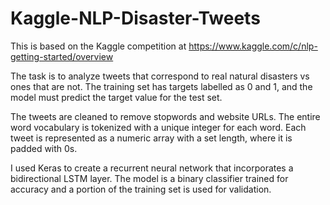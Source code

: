 # Kaggle-NLP-Disaster-Tweets

This is based on the Kaggle competition at https://www.kaggle.com/c/nlp-getting-started/overview

The task is to analyze tweets that correspond to real natural disasters vs ones that are not. The training set has targets labelled as 0 and 1, and the model must predict the target value for the test set.

The tweets are cleaned to remove stopwords and website URLs. The entire word vocabulary is tokenized with a unique integer for each word. Each tweet is represented as a numeric array with a set length, where it is padded with 0s.

I used Keras to create a recurrent neural network that incorporates a bidirectional LSTM layer. The model is a binary classifier trained for accuracy and a portion of the training set is used for validation.
